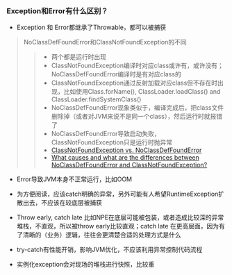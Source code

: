### Exception和Error有什么区别？

* Exception 和 Error都继承了Throwable，都可以被捕获

> NoClassDefFoundError和ClassNotFoundException的不同
>> * 两个都是运行时出现
>> * ClassNotFoundException编译时对应class或许有，或许没有；NoClassDefFoundError编译时是有对应class的
>> * ClassNotFoundException通过反射加载对应class但不存在时出现，比如使用Class.forName(), ClassLoader.loadClass() and ClassLoader.findSystemClass()
>> * NoClassDefFoundError现象类似于，编译完成后，把class文件删除掉（或者对JVM来说不是同一个class），然后运行时就报错了
>> * NoClassDefFoundError导致启动失败，ClassNotFoundException只是运行时抛异常
>> * [ClassNotFoundException vs. NoClassDefFoundError](https://dzone.com/articles/java-classnotfoundexception-vs-noclassdeffounderro)
>> * [What causes and what are the differences between NoClassDefFoundError and ClassNotFoundException?](https://stackoverflow.com/questions/1457863/what-causes-and-what-are-the-differences-between-noclassdeffounderror-and-classn)


* Error导致JVM本身不正常运行，比如OOM

* 为方便阅读，应该catch明确的异常，另外可能有人希望RuntimeException扩散出去，不应该在较底层被捕获
* Throw early, catch late 比如NPE在底层可能被包装，或者造成比较深的异常堆栈，不直观，所以被throw early比较直观；catch late 在更高层面，因为有了清晰的（业务）逻辑，往往会更清楚合适的处理方式是什么
* try-catch有性能开销，影响JVM优化，不应该利用异常控制代码流程
* 实例化exception会对现场的堆栈进行快照，比较重